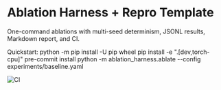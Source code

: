# Ablation Harness + Repro Template

One-command ablations with multi-seed determinism, JSONL results, Markdown report, and CI.

Quickstart:
    python -m pip install -U pip wheel
    pip install -e ".[dev,torch-cpu]"
    pre-commit install
    python -m ablation_harness.ablate --config experiments/baseline.yaml

![CI](https://github.com/l-mid/ablation-harness/actions/workflows/ci.yml/badge.svg?branch=main)
